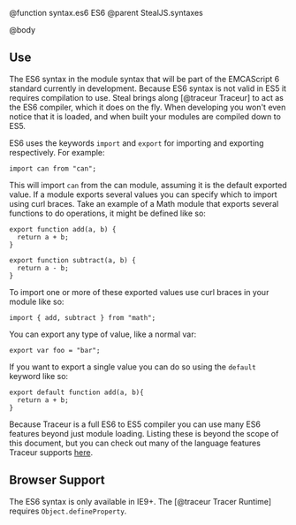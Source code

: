 @function syntax.es6 ES6 
@parent StealJS.syntaxes

@body

## Use

The ES6 syntax in the module syntax that will be part of the EMCAScript 6 standard currently in development. 
Because ES6 syntax is not valid in ES5 it requires compilation to use. 
Steal brings along [@traceur Traceur] to act as the ES6 compiler, which it does on the 
fly. When developing you won't even notice that it is loaded, and when 
built your modules are compiled down to ES5.

ES6 uses the keywords `import` and `export` for importing and exporting respectively. For example:

    import can from "can";

This will import `can` from the can module, assuming it is the default exported value. If a module exports several values you can specify which to import using curl braces. Take an example of a Math module that exports several functions to do operations, it might be defined like so:

    export function add(a, b) {
      return a + b;
    }

    export function subtract(a, b) {
      return a - b;
    }

To import one or more of these exported values use curl braces in your module like so:

    import { add, subtract } from "math";

You can export any type of value, like a normal var:

    export var foo = "bar";

If you want to export a single value you can do so using the `default` keyword like so:

    export default function add(a, b){
      return a + b;
    }

Because Traceur is a full ES6 to ES5 compiler you can use many ES6 features beyond just module loading. Listing these is beyond the scope of this document, but you can check out many of the language features Traceur supports [here](https://github.com/google/traceur-compiler/wiki/LanguageFeatures).

## Browser Support

The ES6 syntax is only available in IE9+.  The [@traceur Tracer Runtime] requires `Object.defineProperty`.
